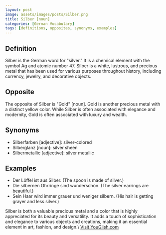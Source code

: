 ```yaml
---
layout: post
image: assets/images/posts/Silber.png
title: Silber [noun]
categories: [German Vocabulary]
tags: [definitions, opposites, synonyms, examples]
---
```


## Definition
Silber is the German word for "silver." It is a chemical element with the symbol Ag and atomic number 47. Silber is a white, lustrous, and precious metal that has been used for various purposes throughout history, including currency, jewelry, and decorative objects.

## Opposite
The opposite of Silber is "Gold" [noun]. Gold is another precious metal with a distinct yellow color. While Silber is often associated with elegance and modernity, Gold is often associated with luxury and wealth.

## Synonyms
- Silberfarben [adjective]: silver-colored
- Silberglanz [noun]: silver sheen
- Silbermetallic [adjective]: silver metallic

## Examples
- Der Löffel ist aus Silber. (The spoon is made of silver.)
- Die silbernen Ohrringe sind wunderschön. (The silver earrings are beautiful.)
- Sein Haar wird immer grauer und weniger silbern. (His hair is getting grayer and less silver.)

Silber is both a valuable precious metal and a color that is highly appreciated for its beauty and versatility. It adds a touch of sophistication and elegance to various objects and creations, making it an essential element in art, fashion, and design.\ <a id="yg-widget-0" class="youglish-widget" data-query="Silber" data-lang="german" data-components="8412" data-auto-start="0" data-bkg-color="theme_light" data-title="How%20to%20pronounce%20Silber%20in%20German"  rel="nofollow" href="https://youglish.com">Visit YouGlish.com</a><script async src="https://youglish.com/public/emb/widget.js" charset="utf-8"></script>